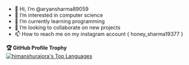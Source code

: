 - 👋 Hi, I’m @aryansharma89059
- 👀 I’m interested in computer science 
- 🌱 I’m currently learning programming
- 💞️ I’m looking to collaborate on new projects
- 📫 How to reach me on my instagram account { honey_sharma19377 }

<!---
aryansharma89059/aryansharma89059 is a ✨ special ✨ repository because its `README.md` (this file) appears on your GitHub profile.
You can click the Preview link to take a look at your changes.
--->

  <strong>🏆 GitHub Profile Trophy</strong>
  <br/>
  <a href="https://github.com/ryo-ma/github-profile-trophy"><img alt="himanshurajora's Top Languages" src="https://github-profile-trophy.vercel.app/?username=himanshurajora&theme=radical" /></a>
  <br/>

